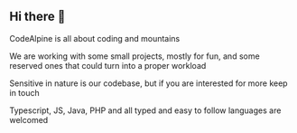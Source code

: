 ## Hi there 👋


CodeAlpine is all about coding and mountains

We are working with some small projects, mostly for fun, and some reserved ones that could turn into a proper workload

Sensitive in nature is our codebase, but if you are interested for more keep in touch

Typescript, JS, Java, PHP and all typed and easy to follow languages are welcomed
